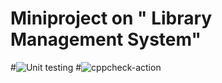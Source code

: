 # Miniproject on " Library Management System"
#![Unit testing](https://github.com/stepin104955/vinay/workflows/Unit%20testing/badge.svg)
#![cppcheck-action](https://github.com/stepin104955/vinay/workflows/cppcheck-action/badge.svg)
